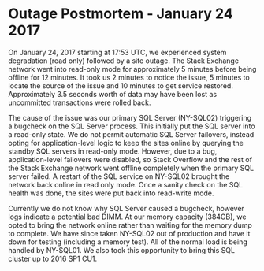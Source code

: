 # Outage Postmortem - January 24 2017
On January 24, 2017 starting at 17:53 UTC, we experienced system degradation (read only) followed by a site outage. The Stack Exchange network went into read-only mode for approximately 5 minutes before being offline for 12 minutes. It took us 2 minutes to notice the issue, 5 minutes to locate the source of the issue and 10 minutes to get service restored. Approximately 3.5 seconds worth of data may have been lost as uncommitted transactions were rolled back.

The cause of the issue was our primary SQL Server (NY-SQL02) triggering a bugcheck on the SQL Server process. This initially put the SQL server into a read-only state. We do not permit automatic SQL Server failovers, instead opting for application-level logic to keep the sites online by querying the standby SQL servers in read-only mode. However, due to a bug, application-level failovers were disabled, so Stack Overflow and the rest of the Stack Exchange network went offline completely when the primary SQL server failed. A restart of the SQL service on NY-SQL02 brought the network back online in read only mode. Once a sanity check on the SQL health was done, the sites were put back into read-write mode.

Currently we do not know why SQL Server caused a bugcheck, however logs indicate a potential bad DIMM. At our memory capacity (384GB), we opted to bring the network online rather than waiting for the memory dump to complete. We have since taken NY-SQL02 out of production and have it down for testing (including a memory test). All of the normal load is being handled by NY-SQL01. We also took this opportunity to bring this SQL cluster up to 2016 SP1 CU1.

